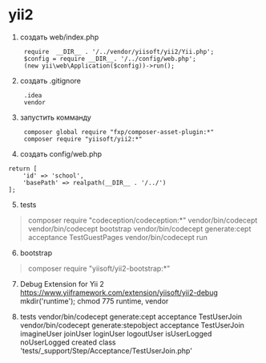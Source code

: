 # yii2
1) создать web/index.php
  
        require  __DIR__ . '/../vendor/yiisoft/yii2/Yii.php';
        $config = require __DIR__. '/../config/web.php';
        (new yii\web\Application($config))->run();
        
2) создать .gitignore

        .idea
        vendor
    
3) запустить комманду
        
        composer global require "fxp/composer-asset-plugin:*"
        composer require "yiisoft/yii2:*"
        
4) создать config/web.php
>
    return [
        'id' => 'school',
        'basePath' => realpath(__DIR__ . '/../')
    ];

5) tests
>composer require "codeception/codeception:*"
 vendor/bin/codecept
 vendor/bin/codecept bootstrap
 vendor/bin/codecept generate:cept acceptance TestGuestPages
 vendor/bin/codecept run

6) bootstrap
>composer require "yiisoft/yii2-bootstrap:*"

7) Debug Extension for Yii 2
https://www.yiiframework.com/extension/yiisoft/yii2-debug
mkdir('runtime');
chmod 775 runtime, vendor

8) tests
vendor/bin/codecept generate:cept acceptance TestUserJoin
vendor/bin/codecept generate:stepobject acceptance TestUserJoin
imagineUser
joinUser
loginUser
logoutUser
isUserLogged
noUserLogged
created class 'tests/_support/Step/Acceptance/TestUserJoin.php'